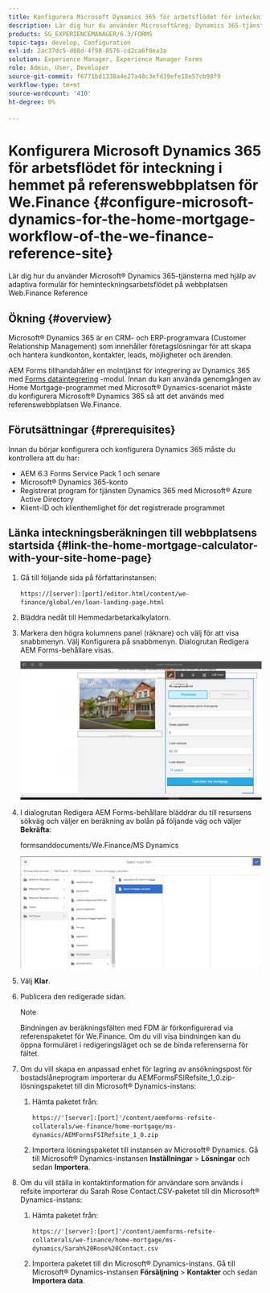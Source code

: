 ```yaml
---
title: Konfigurera Microsoft Dynamics 365 för arbetsflödet för inteckning i hemmet på referenswebbplatsen för We.Finance
description: Lär dig hur du använder Microsoft&reg; Dynamics 365-tjänsterna med hjälp av adaptiva formulär för heminteckningsarbetsflödet på webbplatsen för vår.Finance Reference.
products: SG_EXPERIENCEMANAGER/6.3/FORMS
topic-tags: develop, Configuration
exl-id: 2ac37dc5-d88d-4f98-8576-cd2ca6f0ea3a
solution: Experience Manager, Experience Manager Forms
role: Admin, User, Developer
source-git-commit: f6771bd1338a4e27a48c3efd39efe18e57cb98f9
workflow-type: tm+mt
source-wordcount: '410'
ht-degree: 0%

---
```


# Konfigurera Microsoft Dynamics 365 för arbetsflödet för inteckning i hemmet på referenswebbplatsen för We.Finance {#configure-microsoft-dynamics-for-the-home-mortgage-workflow-of-the-we-finance-reference-site}

Lär dig hur du använder Microsoft® Dynamics 365-tjänsterna med hjälp av adaptiva formulär för heminteckningsarbetsflödet på webbplatsen Web.Finance Reference

## Ökning {#overview}

Microsoft® Dynamics 365 är en CRM- och ERP-programvara (Customer Relationship Management) som innehåller företagslösningar för att skapa och hantera kundkonton, kontakter, leads, möjligheter och ärenden.

AEM Forms tillhandahåller en molntjänst för integrering av Dynamics 365 med [Forms dataintegrering](/help/forms/using/data-integration.md) -modul. Innan du kan använda genomgången av Home Mortgage-programmet med Microsoft® Dynamics-scenariot måste du konfigurera Microsoft® Dynamics 365 så att det används med referenswebbplatsen We.Finance.

## Förutsättningar {#prerequisites}

Innan du börjar konfigurera och konfigurera Dynamics 365 måste du kontrollera att du har:

* AEM 6.3 Forms Service Pack 1 och senare
* Microsoft® Dynamics 365-konto
* Registrerat program för tjänsten Dynamics 365 med Microsoft® Azure Active Directory
* Klient-ID och klienthemlighet för det registrerade programmet

## Länka inteckningsberäkningen till webbplatsens startsida {#link-the-home-mortgage-calculator-with-your-site-home-page}

1. Gå till följande sida på författarinstansen:

   `https://[server]:[port]/editor.html/content/we-finance/global/en/loan-landing-page.html`

1. Bläddra nedåt till Hemmedarbetarkalkylatorn.
1. Markera den högra kolumnens panel (räknare) och välj för att visa snabbmenyn. Välj Konfigurera på snabbmenyn. Dialogrutan Redigera AEM Forms-behållare visas.

   ![kalkylatorconfigurepanel](assets/calculatorconfigurepanel.png)

1. I dialogrutan Redigera AEM Forms-behållare bläddrar du till resursens sökväg och väljer en beräkning av bolån på följande väg och väljer **Bekräfta**:

   formsanddocuments/We.Finance/MS Dynamics

   ![selectassetpath](assets/selectassetpath.png)

1. Välj **Klar**.
1. Publicera den redigerade sidan.

   >[!NOTE]
   >
   >Bindningen av beräkningsfälten med FDM är förkonfigurerad via referenspaketet för We.Finance. Om du vill visa bindningen kan du öppna formuläret i redigeringsläget och se de binda referenserna för fältet.

1. Om du vill skapa en anpassad enhet för lagring av ansökningspost för bostadslåneprogram importerar du AEMFormsFSIRefsite_1_0.zip-lösningspaketet till din Microsoft® Dynamics-instans:

   1. Hämta paketet från:

      `https://'[server]:[port]'/content/aemforms-refsite-collaterals/we-finance/home-mortgage/ms-dynamics/AEMFormsFSIRefsite_1_0.zip`

   1. Importera lösningspaketet till instansen av Microsoft® Dynamics. Gå till Microsoft® Dynamics-instansen **Inställningar** > **Lösningar** och sedan **Importera**.

1. Om du vill ställa in kontaktinformation för användare som används i refsite importerar du Sarah Rose Contact.CSV-paketet till din Microsoft® Dynamics-instans:

   1. Hämta paketet från:

      `https://'[server]:[port]'/content/aemforms-refsite-collaterals/we-finance/home-mortgage/ms-dynamics/Sarah%20Rose%20Contact.csv`

   1. Importera paketet till din Microsoft® Dynamics-instans. Gå till Microsoft® Dynamics-instansen **Försäljning** > **Kontakter** och sedan **Importera data**.
